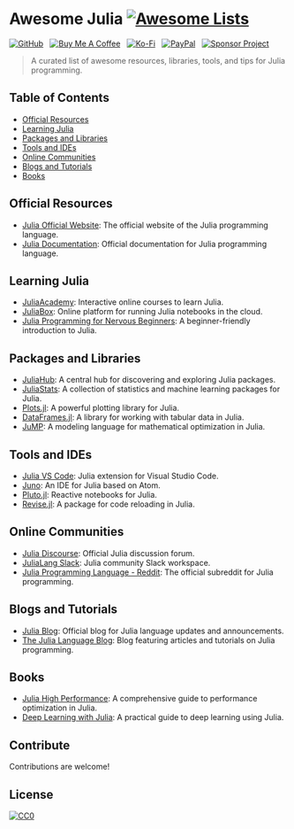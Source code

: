 # Awesome Julia [![Awesome Lists](https://srv-cdn.himpfen.io/badges/awesome-lists/awesomelists-flat.svg)](https://github.com/brandonhimpfen/awesome)

[![GitHub](https://srv-cdn.himpfen.io/badges/github/github-flat.svg)](https://github.com/sponsors/brandonhimpfen/) &nbsp; [![Buy Me A Coffee](https://srv-cdn.himpfen.io/badges/buymeacoffee/buymeacoffee-flat.svg)](https://www.buymeacoffee.com/brandonhimpfen) &nbsp; [![Ko-Fi](https://srv-cdn.himpfen.io/badges/kofi/kofi-flat.svg)](https://ko-fi.com/brandonhimpfen) &nbsp; [![PayPal](https://srv-cdn.himpfen.io/badges/paypal/paypal-flat.svg)](https://paypal.me/brandonhimpfen) &nbsp; [![Sponsor Project](https://srv-cdn.himpfen.io/badges/sponsor-project/sponsor-project-flat.svg)](https://brandon.tiny.us/donate)

> A curated list of awesome resources, libraries, tools, and tips for Julia programming.

## Table of Contents

- [Official Resources](#official-resources)
- [Learning Julia](#learning-julia)
- [Packages and Libraries](#packages-and-libraries)
- [Tools and IDEs](#tools-and-ides)
- [Online Communities](#online-communities)
- [Blogs and Tutorials](#blogs-and-tutorials)
- [Books](#books)

## Official Resources

- [Julia Official Website](https://julialang.org/): The official website of the Julia programming language.
- [Julia Documentation](https://docs.julialang.org/): Official documentation for Julia programming language.

## Learning Julia

- [JuliaAcademy](https://juliaacademy.com/): Interactive online courses to learn Julia.
- [JuliaBox](https://juliabox.com/): Online platform for running Julia notebooks in the cloud.
- [Julia Programming for Nervous Beginners](https://ucidatascienceinitiative.github.io/IntroToJulia/): A beginner-friendly introduction to Julia.

## Packages and Libraries

- [JuliaHub](https://juliahub.com/): A central hub for discovering and exploring Julia packages.
- [JuliaStats](https://juliastats.org/): A collection of statistics and machine learning packages for Julia.
- [Plots.jl](https://github.com/JuliaPlots/Plots.jl): A powerful plotting library for Julia.
- [DataFrames.jl](https://github.com/JuliaData/DataFrames.jl): A library for working with tabular data in Julia.
- [JuMP](https://github.com/JuliaOpt/JuMP.jl): A modeling language for mathematical optimization in Julia.

## Tools and IDEs

- [Julia VS Code](https://www.julia-vscode.org/): Julia extension for Visual Studio Code.
- [Juno](https://junolab.org/): An IDE for Julia based on Atom.
- [Pluto.jl](https://github.com/fonsp/Pluto.jl): Reactive notebooks for Julia.
- [Revise.jl](https://github.com/timholy/Revise.jl): A package for code reloading in Julia.

## Online Communities

- [Julia Discourse](https://discourse.julialang.org/): Official Julia discussion forum.
- [JuliaLang Slack](https://julialang.org/slack/): Julia community Slack workspace.
- [Julia Programming Language - Reddit](https://www.reddit.com/r/Julia/): The official subreddit for Julia programming.

## Blogs and Tutorials

- [Julia Blog](https://julialang.org/blog/): Official blog for Julia language updates and announcements.
- [The Julia Language Blog](https://julialang.org/blog/): Blog featuring articles and tutorials on Julia programming.

## Books

- [Julia High Performance](https://www.packtpub.com/product/julia-high-performance/9781788298117): A comprehensive guide to performance optimization in Julia.
- [Deep Learning with Julia](https://www.manning.com/books/deep-learning-with-julia): A practical guide to deep learning using Julia.

## Contribute

Contributions are welcome!

## License

[![CC0](https://mirrors.creativecommons.org/presskit/buttons/88x31/svg/by-sa.svg)](http://creativecommons.org/licenses/by-sa/4.0/)
